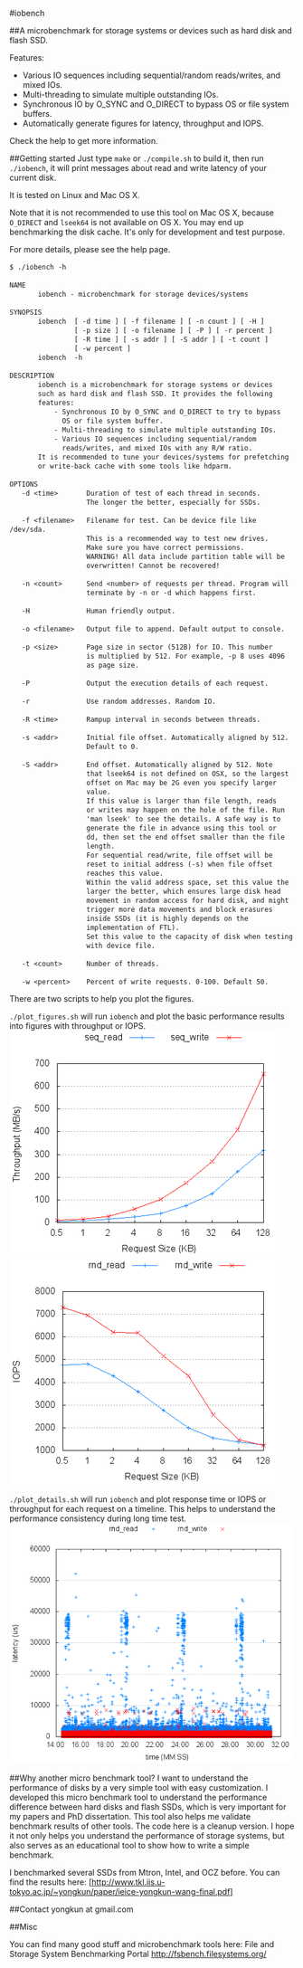 #iobench

##A microbenchmark for storage systems or devices such as hard disk and flash SSD.

Features:

- Various IO sequences including sequential/random reads/writes, and mixed IOs.
- Multi-threading to simulate multiple outstanding IOs.
- Synchronous IO by O_SYNC and O_DIRECT to bypass OS or file system buffers.
- Automatically generate figures for latency, throughput and IOPS.

Check the help to get more information.

##Getting started
Just type 
`make` or `./compile.sh` to build it, then run `./iobench`, it will print messages about read and write latency of your current disk.

It is tested on Linux and Mac OS X.

Note that it is not recommended to use this tool on Mac OS X, because `O_DIRECT` and `lseek64` is not available on OS X. You may end up benchmarking the disk cache. It's only for development and test purpose.

For more details, please see the help page.

```
$ ./iobench -h

NAME
       iobench - microbenchmark for storage devices/systems

SYNOPSIS
       iobench  [ -d time ] [ -f filename ] [ -n count ] [ -H ]
                [ -p size ] [ -o filename ] [ -P ] [ -r percent ]
                [ -R time ] [ -s addr ] [ -S addr ] [ -t count ]
                [ -w percent ]
       iobench  -h

DESCRIPTION
       iobench is a microbenchmark for storage systems or devices
       such as hard disk and flash SSD. It provides the following
       features:
           - Synchronous IO by O_SYNC and O_DIRECT to try to bypass
             OS or file system buffer.
           - Multi-threading to simulate multiple outstanding IOs.
           - Various IO sequences including sequential/random
             reads/writes, and mixed IOs with any R/W ratio.
       It is recommended to tune your devices/systems for prefetching
       or write-back cache with some tools like hdparm.

OPTIONS
   -d <time>       Duration of test of each thread in seconds. 
                   The longer the better, especially for SSDs.

   -f <filename>   Filename for test. Can be device file like /dev/sda.
                   This is a recommended way to test new drives.
                   Make sure you have correct permissions.
                   WARNING! All data include partition table will be
                   overwritten! Cannot be recovered!

   -n <count>      Send <number> of requests per thread. Program will
                   terminate by -n or -d which happens first.

   -H              Human friendly output.

   -o <filename>   Output file to append. Default output to console.

   -p <size>       Page size in sector (512B) for IO. This number
                   is multiplied by 512. For example, -p 8 uses 4096
                   as page size.

   -P              Output the execution details of each request.

   -r              Use random addresses. Random IO.

   -R <time>       Rampup interval in seconds between threads.

   -s <addr>       Initial file offset. Automatically aligned by 512.
                   Default to 0.

   -S <addr>       End offset. Automatically aligned by 512. Note
                   that lseek64 is not defined on OSX, so the largest
                   offset on Mac may be 2G even you specify larger
                   value.
                   If this value is larger than file length, reads
                   or writes may happen on the hole of the file. Run
                   'man lseek' to see the details. A safe way is to 
                   generate the file in advance using this tool or
                   dd, then set the end offset smaller than the file
                   length.
                   For sequential read/write, file offset will be
                   reset to initial address (-s) when file offset
                   reaches this value.
                   Within the valid address space, set this value the
                   larger the better, which ensures large disk head
                   movement in random access for hard disk, and might
                   trigger more data movements and block erasures
                   inside SSDs (it is highly depends on the
                   implementation of FTL).
                   Set this value to the capacity of disk when testing
                   with device file.

   -t <count>      Number of threads.

   -w <percent>    Percent of write requests. 0-100. Default 50.

```

There are two scripts to help you plot the figures.

`./plot_figures.sh` will run `iobench` and plot the basic performance results into figures with throughput or IOPS.
![iobench-seq-thrpt-480.png](sample/iobench-seq-thrpt-480.png)![iobench-rnd-iops-480.png](sample/iobench-rnd-iops-480.png)

`./plot_details.sh` will run `iobench` and plot response time or IOPS or throughput for each request on a timeline. This helps to understand the performance consistency during long time test.
![iobench-time-detail.png](sample/iobench-time-detail.png)

##Why another micro benchmark tool?
I want to understand the performance of disks by a very simple tool with easy customization. I developed this micro benchmark tool to understand the performance difference between hard disks and flash SSDs, which is very important for my papers and PhD dissertation. This tool also helps me validate benchmark results of other tools. The code here is a cleanup version. I hope it not only helps you understand the performance of storage systems, but also serves as an educational tool to show how to write a simple benchmark.

I benchmarked several SSDs from Mtron, Intel, and OCZ before. You can find the results here: 
[http://www.tkl.iis.u-tokyo.ac.jp/~yongkun/paper/ieice-yongkun-wang-final.pdf]

##Contact
yongkun at gmail.com

##Misc

You can find many good stuff and microbenchmark tools here:
File and Storage System Benchmarking Portal http://fsbench.filesystems.org/
